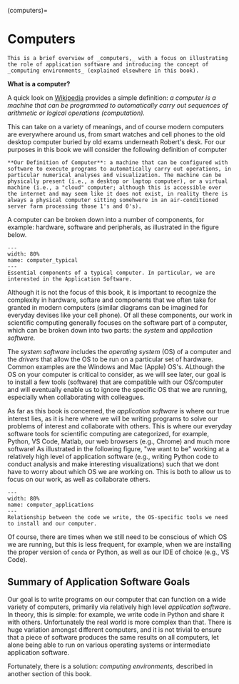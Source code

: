 (computers)=
# Computers

```{note}
This is a brief overview of _computers,_ with a focus on illustrating the role of application software and introducing the concept of _computing environments_ (explained elsewhere in this book).
```

**What is a computer?**

A quick look on [Wikipedia](https://en.wikipedia.org/wiki/Computer) provides a simple definition: _a computer is a machine that can be programmed to automatically carry out sequences of arithmetic or logical operations (computation)._

This can take on a variety of meanings, and of course modern computers are everywhere around us, from smart watches and cell phones to the old desktop computer buried by old exams underneath Robert's desk. For our purposes in this book we will consider the following definition of computer

```{tip}
**Our Definition of Computer**: a machine that can be configured with software to execute programs to automatically carry out operations, in particular numerical analyses and visualization. The machine can be physically present (i.e., a desktop or laptop computer), or a virtual machine (i.e., a "cloud" computer; although this is accessible over the internet and may seem like it does not exist, in reality there is always a physical computer sitting somehwere in an air-conditioned server farm processing those 1's and 0's).
```

A computer can be broken down into a number of components, for example: hardware, software and peripherals, as illustrated in the figure below.

```{figure} computers/figures/typical.svg
---
width: 80%
name: computer_typical
---
Essential components of a typical computer. In particular, we are interested in the Application Software.
```

Although it is not the focus of this book, it is important to recognize the complexity in hardware, softare and components that we often take for granted in modern computers (similar diagrams can be imagined for everyday devises like your cell phone). Of all these components, our work in scientific computing generally focuses on the software part of a computer, which can be broken down into two parts: the _system_ and _application software._

The _system software_ includes the _operating system_ (OS) of a computer and the _drivers_ that allow the OS to be run on a particular set of hardware. Common examples are the Windows and Mac (Apple) OS's. ALthough the OS on your computer is critical to consider, as we will see later, our goal is to install a few tools (software) that are compatible with our OS/computer and will eventually enable us to ignore the specific OS that we are running, especially when collaborating with colleagues.

As far as this book is concerned, the _application software_ is where our true interest lies, as it is here where we will be writing programs to solve our problems of interest and collaborate with others. This is where our everyday software tools for scientific computing are categorized, for example, Python, VS Code, Matlab, our web browsers (e.g., Chrome) and much more software! As illustrated in the following figure, "we want to be" working at a relatively high level of application software (e.g., writing Python code to conduct analysis and make interesting visualizations) such that we dont have to worry about which OS we are working on. This is both to allow us to focus on our work, as well as collaborate others.


```{figure} computers/figures/apps.svg
---
width: 80%
name: computer_applications
---
Relationship between the code we write, the OS-specific tools we need to install and our computer.
```

Of course, there are times when we still need to be conscious of which OS we are running, but this is less frequent, for example, when we are installing the proper version of `conda` or Python, as well as our IDE of choice (e.g., VS Code).

## Summary of Application Software Goals

Our goal is to write programs on our computer that can function on a wide variety of computers, primarily via relatively high level _application software_. In theory, this is simple: for example, we write code in Python and share it with others. Unfortunately the real world is more complex than that. There is huge variation amongst different computers, and it is not trivial to ensure that a piece of software produces the same results on all computers, let alone being able to run on various operating systems or intermediate application software.

Fortunately, there is a solution: _computing environments,_ described in another section of this book.

